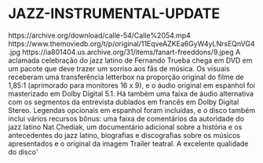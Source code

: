 # JAZZ-INSTRUMENTAL-UPDATE


<item>
<title>[COLOR silver][B] CALLE 54 - JAZZ INSTRUMENTAL [/COLOR][/B][COLOR yellow]  FULL HD  [B][/COLOR][/B]</title>
<link>https://archive.org/download/calle-54/Calle%2054.mp4</link>
<thumbnail>https://www.themoviedb.org/t/p/original/11EqveAZKEa6GyW4yLNrsEQnVG4.jpg</thumbnail>
<fanart>https://ia801404.us.archive.org/31/items/fanart-freeddons/9.jpeg</fanart>
<info>A aclamada celebração do jazz latino de Fernando Trueba chega em DVD em um pacote que deve trazer um sorriso aos fãs de música. Os visuais receberam uma transferência letterbox na proporção original do filme de 1,85:1 (aprimorado para monitores 16 x 9), e o áudio original em espanhol foi masterizado em Dolby Digital 5.1. Há também uma faixa de áudio alternativa com os segmentos da entrevista dublados em francês em Dolby Digital Stereo. Legendas opcionais em espanhol foram incluídas, e o disco também inclui vários recursos bônus: uma faixa de comentários da autoridade do jazz latino Nat Chediak, um documentário adicional sobre a história e os antecedentes do jazz latino, biografias e discografias sobre os músicos apresentados e o original da imagem Trailer teatral. A excelente qualidade do disco'</info>
</item> 
